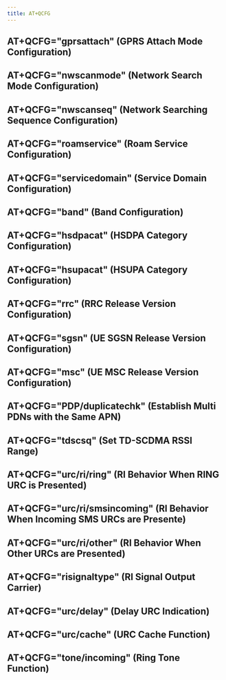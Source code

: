 ```yaml
---
title: AT+QCFG
---
```


## AT+QCFG="gprsattach" (GPRS Attach Mode Configuration)

## AT+QCFG="nwscanmode" (Network Search Mode Configuration)

## AT+QCFG="nwscanseq" (Network Searching Sequence Configuration)

## AT+QCFG="roamservice" (Roam Service Configuration)

## AT+QCFG="servicedomain" (Service Domain Configuration)

## AT+QCFG="band" (Band Configuration)

## AT+QCFG="hsdpacat" (HSDPA Category Configuration)

## AT+QCFG="hsupacat" (HSUPA Category Configuration)

## AT+QCFG="rrc" (RRC Release Version Configuration)

## AT+QCFG="sgsn" (UE SGSN Release Version Configuration)

## AT+QCFG="msc" (UE MSC Release Version Configuration)

## AT+QCFG="PDP/duplicatechk" (Establish Multi PDNs with the Same APN)

## AT+QCFG="tdscsq" (Set TD-SCDMA RSSI Range)

## AT+QCFG="urc/ri/ring" (RI Behavior When RING URC is Presented)

## AT+QCFG="urc/ri/smsincoming" (RI Behavior When Incoming SMS URCs are Presente)

## AT+QCFG="urc/ri/other" (RI Behavior When Other URCs are Presented)

## AT+QCFG="risignaltype" (RI Signal Output Carrier)

## AT+QCFG="urc/delay" (Delay URC Indication)

## AT+QCFG="urc/cache" (URC Cache Function)

## AT+QCFG="tone/incoming" (Ring Tone Function)
